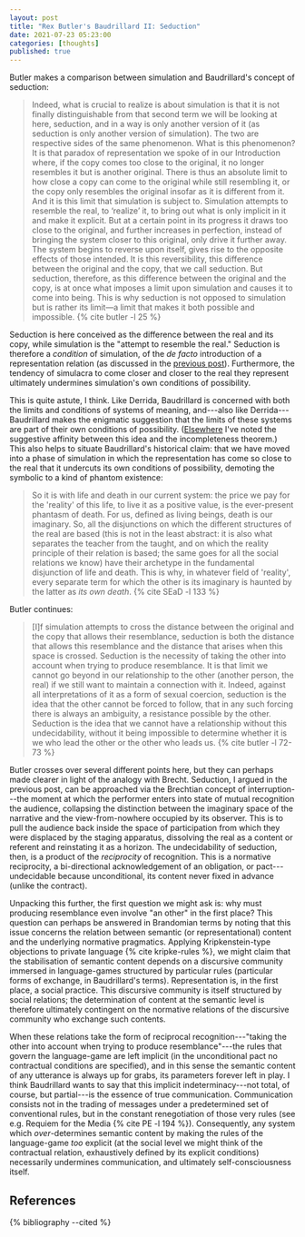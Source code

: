 ```yaml
---
layout: post
title: "Rex Butler's Baudrillard II: Seduction"
date: 2021-07-23 05:23:00
categories: [thoughts]
published: true
---
```


Butler makes a comparison between simulation and Baudrillard's concept of seduction:

> Indeed, what is crucial to realize is about simulation is that it is not finally distinguishable from that second term we will be looking at here, seduction, and in a way is only another version of it (as seduction is only another version of simulation). The two are respective sides of the same phenomenon. What is this phenomenon? It is that paradox of representation we spoke of in our Introduction where, if the copy comes too close to the original, it no longer resembles it but is another original. There is thus an absolute limit to how close a copy can come to the original while still resembling it, or the copy only resembles the original insofar as it is different from it. And it is this limit that simulation is subject to. Simulation attempts to resemble the real, to ‘realize’ it, to bring out what is only implicit in it and make it explicit. But at a certain point in its progress it draws too close to the original, and further increases in perfection, instead of bringing the system closer to this original, only drive it further away. The system begins to reverse upon itself, gives rise to the opposite effects of those intended. It is this reversibility, this difference between the original and the copy, that we call seduction. But seduction, therefore, as this difference between the original and the copy, is at once what imposes a limit upon simulation and causes it to come into being. This is why seduction is not opposed to simulation but is rather its limit—a limit that makes it both possible and impossible. {% cite butler -l 25 %}

<!--more-->

Seduction is here conceived as the difference between the real and its copy, while simulation is the "attempt to resemble the real." Seduction is therefore a _condition_ of simulation, of the _de facto_ introduction of a representation relation (as discussed in the [previous post]({{site.baseurl}}/2021/07/22/butler-simulation.html)). Furthermore, the tendency of simulacra to come closer and closer to the real they represent ultimately undermines simulation's own conditions of possibility.

This is quite astute, I think. Like Derrida, Baudrillard is concerned with both the limits and conditions of systems of meaning, and---also like Derrida---Baudrillard makes the enigmatic suggestion that the limits of these systems are part of their own conditions of possibility. ([Elsewhere]({{site.baseurl}}/2021/04/13/completeness.html) I've noted the suggestive affinity between this idea and the incompleteness theorem.) This also helps to situate Baudrillard's historical claim: that we have moved into a phase of simulation in which the representation has come so close to the real that it undercuts its own conditions of possibility, demoting the symbolic to a kind of phantom existence:

> So it is with life and death in our current system: the price we pay for the 'reality' of this life, to live it as a positive value, is the ever-present phantasm of death. For us, defined as living beings, death is our imaginary. So, all the disjunctions on which the different structures of the real are based (this is not in the least abstract: it is also what separates the teacher from the taught, and on which the reality principle of their relation is based; the same goes for all the social relations we know) have their archetype in the fundamental disjunction of life and death. This is why, in whatever field of 'reality', every separate term for which the other is its imaginary is haunted by the latter as _its own death_. {% cite SEaD -l 133 %}

Butler continues:

> [I]f simulation attempts to cross the distance between the original and the copy that allows their resemblance, seduction is both the distance that allows this resemblance and the distance that arises when this space is crossed. Seduction is the necessity of taking the other into account when trying to produce resemblance. It is that limit we cannot go beyond in our relationship to the other (another person, the real) if we still want to maintain a connection with it. Indeed, against all interpretations of it as a form of sexual coercion, seduction is the idea that the other cannot be forced to follow, that in any such forcing there is always an ambiguity, a resistance possible by the other. Seduction is the idea that we cannot have a relationship without this undecidability, without it being impossible to determine whether it is we who lead the other or the other who leads us. {% cite butler -l 72-73 %}

Butler crosses over several different points here, but they can perhaps made clearer in light of the analogy with Brecht. Seduction, I argued in the previous post, can be approached via the Brechtian concept of interruption---the moment at which the performer enters into state of mutual recognition the audience, collapsing the distinction between the imaginary space of the narrative and the view-from-nowhere occupied by its observer. This is to pull the audience back inside the space of participation from which they were displaced by the staging apparatus, dissolving the real as a content or referent and reinstating it as a horizon. The undecidability of seduction, then, is a product of the _reciprocity_ of recognition. This is a normative reciprocity, a bi-directional acknowledgement of an obligation, or pact---undecidable because unconditional, its content never fixed in advance (unlike the contract).

Unpacking this further, the first question we might ask is: why must producing resemblance even involve "an other" in the first place? This question can perhaps be answered in Brandomian terms by noting that this issue concerns the relation between semantic (or representational) content and the underlying normative pragmatics. Applying Kripkenstein-type objections to private language {% cite kripke-rules %}, we might claim that the stabilisation of semantic content depends on a discursive community immersed in language-games structured by particular rules (particular forms of exchange, in Baudrillard's terms). Representation is, in the first place, a social practice. This discursive community is itself structured by social relations; the determination of content at the semantic level is therefore ultimately contingent on the normative relations of the discursive community who exchange such contents.

When these relations take the form of reciprocal recognition---"taking the other into account when trying to produce resemblance"---the rules that govern the language-game are left implicit (in the unconditional pact no contractual conditions are specified), and in this sense the semantic content of any utterance is always up for grabs, its parameters forever left in play. I think Baudrillard wants to say that this implicit indeterminacy---not total, of course, but partial---is the essence of true communication. Communication consists not in the trading of messages under a predetermined set of conventional rules, but in the constant renegotiation of those very rules (see e.g. Requiem for the Media {% cite PE -l 194 %}). Consequently, any system which _over_-determines semantic content by making the rules of the language-game _too_ explicit (at the social level we might think of the contractual relation, exhaustively defined by its explicit conditions) necessarily undermines communication, and ultimately self-consciousness itself.

## References
{% bibliography --cited %}
